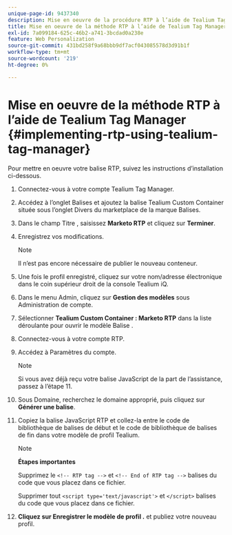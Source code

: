```yaml
---
unique-page-id: 9437340
description: Mise en oeuvre de la procédure RTP à l’aide de Tealium Tag Manager - Documents Marketo - Documentation du produit
title: Mise en oeuvre de la méthode RTP à l’aide de Tealium Tag Manager
exl-id: 7a099184-625c-46b2-a741-3bcdad0a238e
feature: Web Personalization
source-git-commit: 431bd258f9a68bbb9df7acf043085578d3d91b1f
workflow-type: tm+mt
source-wordcount: '219'
ht-degree: 0%

---
```


# Mise en oeuvre de la méthode RTP à l’aide de Tealium Tag Manager {#implementing-rtp-using-tealium-tag-manager}

Pour mettre en oeuvre votre balise RTP, suivez les instructions d’installation ci-dessous.

1. Connectez-vous à votre compte Tealium Tag Manager.

1. Accédez à l’onglet Balises et ajoutez la balise Tealium Custom Container située sous l’onglet Divers du marketplace de la marque Balises.

1. Dans le champ Titre , saisissez **Marketo RTP** et cliquez sur **Terminer**.

1. Enregistrez vos modifications.

   >[!NOTE]
   >
   >Il n’est pas encore nécessaire de publier le nouveau conteneur.

1. Une fois le profil enregistré, cliquez sur votre nom/adresse électronique dans le coin supérieur droit de la console Tealium iQ.

1. Dans le menu Admin, cliquez sur **Gestion des modèles** sous Administration de compte.

1. Sélectionner **Tealium Custom Container : Marketo RTP** dans la liste déroulante pour ouvrir le modèle Balise .

1. Connectez-vous à votre compte RTP.

1. Accédez à Paramètres du compte.

   >[!NOTE]
   >
   >Si vous avez déjà reçu votre balise JavaScript de la part de l’assistance, passez à l’étape 11.

1. Sous Domaine, recherchez le domaine approprié, puis cliquez sur **Générer une balise**.

1. Copiez la balise JavaScript RTP et collez-la entre le code de bibliothèque de balises de début et le code de bibliothèque de balises de fin dans votre modèle de profil Tealium.

   >[!NOTE]
   >
   >**Étapes importantes**
   >
   >Supprimez le `<!-- RTP tag -->` et `<!-- End of RTP tag -->` balises du code que vous placez dans ce fichier.
   >
   >Supprimer tout `<script type='text/javascript'>` et `</script>` balises du code que vous placez dans ce fichier.

1. **Cliquez sur Enregistrer le modèle de profil .** et publiez votre nouveau profil.
